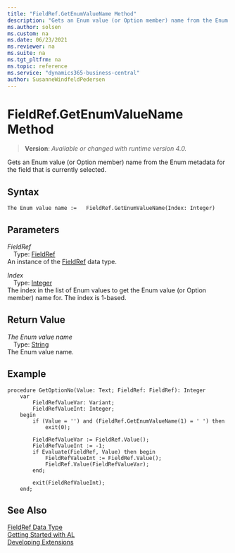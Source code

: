 ```yaml
---
title: "FieldRef.GetEnumValueName Method"
description: "Gets an Enum value (or Option member) name from the Enum metadata for the field that is currently selected."
ms.author: solsen
ms.custom: na
ms.date: 06/23/2021
ms.reviewer: na
ms.suite: na
ms.tgt_pltfrm: na
ms.topic: reference
ms.service: "dynamics365-business-central"
author: SusanneWindfeldPedersen
---
```

[//]: # (START>DO_NOT_EDIT)
[//]: # (IMPORTANT:Do not edit any of the content between here and the END>DO_NOT_EDIT.)
[//]: # (Any modifications should be made in the .xml files in the ModernDev repo.)
# FieldRef.GetEnumValueName Method
> **Version**: _Available or changed with runtime version 4.0._

Gets an Enum value (or Option member) name from the Enum metadata for the field that is currently selected.


## Syntax
```AL
The Enum value name :=   FieldRef.GetEnumValueName(Index: Integer)
```
## Parameters
*FieldRef*  
&emsp;Type: [FieldRef](fieldref-data-type.md)  
An instance of the [FieldRef](fieldref-data-type.md) data type.  

*Index*  
&emsp;Type: [Integer](../integer/integer-data-type.md)  
The index in the list of Enum values to get the Enum value (or Option member) name for. The index is 1-based.  


## Return Value
*The Enum value name*  
&emsp;Type: [String](../string/string-data-type.md)  
The Enum value name.


[//]: # (IMPORTANT: END>DO_NOT_EDIT)

## Example

```al
procedure GetOptionNo(Value: Text; FieldRef: FieldRef): Integer
    var
        FieldRefValueVar: Variant;
        FieldRefValueInt: Integer;
    begin
        if (Value = '') and (FieldRef.GetEnumValueName(1) = ' ') then
            exit(0);

        FieldRefValueVar := FieldRef.Value();
        FieldRefValueInt := -1;
        if Evaluate(FieldRef, Value) then begin
            FieldRefValueInt := FieldRef.Value();
            FieldRef.Value(FieldRefValueVar);
        end;

        exit(FieldRefValueInt);
    end;
```

## See Also
[FieldRef Data Type](fieldref-data-type.md)  
[Getting Started with AL](../../devenv-get-started.md)  
[Developing Extensions](../../devenv-dev-overview.md)